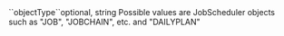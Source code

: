 <tr><td>``objectType``</td><td>optional, string</td>
<td>Possible values are JobScheduler objects such as "JOB", "JOBCHAIN", etc. and  "DAILYPLAN"</td>
<td></td>
<td></td></tr>
